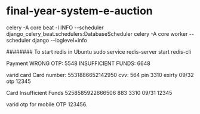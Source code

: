 # final-year-system-e-auction

<!-- ngrok http --domain=tops-cardinal-horribly.ngrok-free.app 8000 // -->
celery -A core beat -l INFO --scheduler django_celery_beat.schedulers:DatabaseScheduler
celery -A core worker --scheduler django --loglevel=info

########  To start redis in Ubuntu
sudo service redis-server start
redis-cli

Payment
WRONG OTP: 5548
INSUFFICIENT FUNDS: 6648

varid card
Card number: 5531886652142950
cvv: 564
pin 3310
exirty 09/32
otp 12345

Card Insufficient Funds	5258585922666506	883	3310	09/31	12345


varid otp for mobile  OTP 123456.

